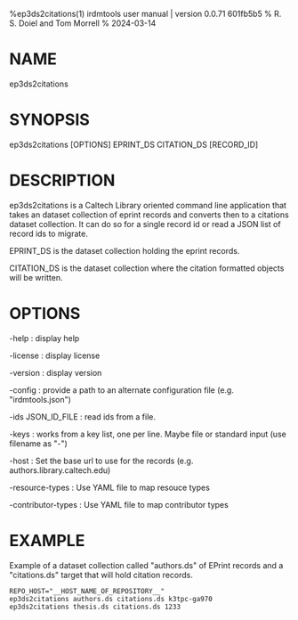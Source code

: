 %ep3ds2citations(1) irdmtools user manual | version 0.0.71 601fb5b5
% R. S. Doiel and Tom Morrell
% 2024-03-14

# NAME

ep3ds2citations

# SYNOPSIS

ep3ds2citations [OPTIONS] EPRINT_DS CITATION_DS [RECORD_ID]

# DESCRIPTION

ep3ds2citations is a Caltech Library oriented command line application
that takes an dataset collection of eprint records and converts then
to a citations dataset collection. It can do so for a single record id
or read a JSON list of record ids to migrate.

EPRINT_DS is the dataset collection holding the eprint records.

CITATION_DS is the dataset collection where the citation formatted
objects will be written.

# OPTIONS

-help
: display help

-license
: display license

-version
: display version

-config
: provide a path to an alternate configuration file (e.g. "irdmtools.json")

-ids JSON_ID_FILE
: read ids from a file.

-keys
: works from a key list, one per line. Maybe file or standard input (use filename as "-")

-host
: Set the base url to use for the records (e.g. authors.library.caltech.edu)

-resource-types
: Use YAML file to map resouce types

-contributor-types
: Use YAML file to map contributor types

# EXAMPLE

Example of a dataset collection called "authors.ds" of EPrint records
and a "citations.ds" target that will hold citation records.

~~~shell
REPO_HOST="__HOST_NAME_OF_REPOSITORY__"
ep3ds2citations authors.ds citations.ds k3tpc-ga970
ep3ds2citations thesis.ds citations.ds 1233
~~~


